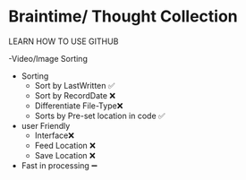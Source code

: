# Braintime/ Thought Collection

LEARN HOW TO USE GITHUB

-Video/Image Sorting
  - Sorting
    - Sort by LastWritten ✅
    - Sort by RecordDate ❌
    - Differentiate File-Type❌
    - Sorts by Pre-set location in code ✅
  - user Friendly
    - Interface❌
    - Feed Location ❌
    - Save Location ❌
  - Fast in processing ➖
